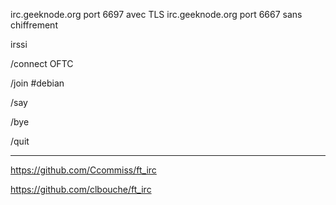 irc.geeknode.org port 6697 avec TLS
irc.geeknode.org port 6667 sans chiffrement

irssi

/connect OFTC

/join #debian

/say <mon message>
        
/bye
        
/quit



---

                  
                  
https://github.com/Ccommiss/ft_irc
        
https://github.com/clbouche/ft_irc
        
